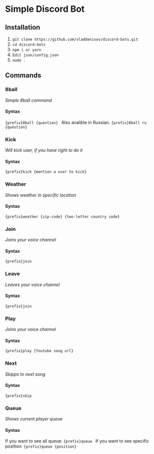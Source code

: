 # Simple Discord Bot
## Installation
1.  `git clone https://github.com/vladdenisov/discord-bots.git`
1.  `cd discord-bots`
1. `npm i or yarn`
1. `Edit json/config.json`
1. `node .`

## Commands
### 8ball 
*Simple 8ball command*
#### Syntax
`{prefix}8ball {question} `
Also avalible in Russian.
`{prefix}8ball ru {question} `
### Kick 
*Will kick user, if you have right to do it*
#### Syntax
`{prefix}kick {mention a user to kick} `
### Weather 
*Shows weather in specific location*
#### Syntax
`{prefix}weather {zip-code} {two-letter country code} `
### Join 
*Joins your voice channel*
#### Syntax
`{prefix}join `
### Leave 
*Leaves your voice channel*
#### Syntax
`{prefix}join `
### Play 
*Joins your voice channel*
#### Syntax
`{prefix}play {Youtube song url} `
### Next 
*Skipps to next song*
#### Syntax
`{prefix}skip `
### Queue 
*Shows current player queue*
#### Syntax
If you want to see all queue: 
`{prefix}queue `
If you want to see specific position: 
`{prefix}queue {position}`